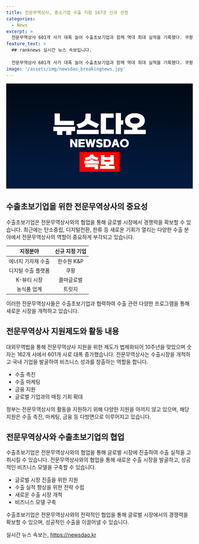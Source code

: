 ```yaml
---
title: 전문무역상사, 중소기업 수출 지원 167곳 신규 선정
categories:
  - News
excerpt: >
  전문무역상사 601개 사가 대폭 늘어 수출초보기업과 함께 역대 최대 실적을 기록했다. 쿠팡 등 167곳을 새로 지정하며 탄소중립, 디지털전환, 한류 분야에서 활약 중. 정부와 무역협회는 지원체계를 강화하여 수출 활로를 개척할 수 있도록 지원할 계획. 또한, 전문무역상사들이 수출기회를 선점하고 국내 기업을 발굴해 비즈니스 성과를 창출하는데 중요한 역할을 하고 있음을 강조했다.
feature_text: >
  ## ranknews 실시간 뉴스 속보입니다.

  전문무역상사 601개 사가 대폭 늘어 수출초보기업과 함께 역대 최대 실적을 기록했다. 쿠팡 등 167곳을 새로 지정하며 탄소중립, 디지털전환, 한류 분야에서 활약 중. 정부와 무역협회는 지원체계를 강화하여 수출 활로를 개척할 수 있도록 지원할 계획. 또한, 전문무역상사들이 수출기회를 선점하고 국내 기업을 발굴해 비즈니스 성과를 창출하는데 중요한 역할을 하고 있음을 강조했다.
image: '/assets/img/newsdao_breakingnews.jpg'
---
```


<p><img src="/assets/img/newsdao_breakingnews.jpg" alt="ranknews 속보" /></p>

<h2 data-ke-size="size26">수출초보기업을 위한 전문무역상사의 중요성</h2>

<p data-ke-size="size16">수출초보기업은 전문무역상사와의 협업을 통해 글로벌 시장에서 경쟁력을 확보할 수 있습니다. 최근에는 탄소중립, 디지털전환, 한류 등 새로운 기회가 열리는 다양한 수출 분야에서 전문무역상사의 역할이 중요하게 부각되고 있습니다.</p>

<table>
<thead>
<tr>
<th style="text-align: center;">지정분야</th>
<th style="text-align: center;">신규 지정 기업</th>
</tr>
</thead>
<tbody>
<tr>
<td style="text-align: center;">에너지 기자재 수출</td>
<td style="text-align: center;">한수원 K&P</td>
</tr>
<tr>
<td style="text-align: center;">디지털 수출 플랫폼</td>
<td style="text-align: center;">쿠팡</td>
</tr>
<tr>
<td style="text-align: center;">K-뷰티 시장</td>
<td style="text-align: center;">콜마글로벌</td>
</tr>
<tr>
<td style="text-align: center;">농식품 업계</td>
<td style="text-align: center;">트릿지</td>
</tr>
</tbody>
</table>

<p data-ke-size="size16">이러한 전문무역상사들은 수출초보기업과 협력하여 수출 관련 다양한 프로그램을 통해 새로운 시장을 개척하고 있습니다.</p>

<h2 data-ke-size="size26">전문무역상사 지원제도와 활동 내용</h2>

<p data-ke-size="size16">대외무역법을 통해 전문무역상사 지원을 위한 제도가 법제화되어 10주년을 맞았으며 숫자는 162개 사에서 601개 사로 대폭 증가했습니다. 전문무역상사는 수출시장을 개척하고 국내 기업을 발굴하여 비즈니스 성과를 창출하는 역할을 합니다.</p>

<ul>
<li>수출 촉진</li>
<li>수출 마케팅</li>
<li>금융 지원</li>
<li>글로벌 기업과의 매칭 기회 확대</li>
</ul>

<p data-ke-size="size16">정부는 전문무역상사의 활동을 지원하기 위해 다양한 지원을 아끼지 않고 있으며, 해당 지원은 수출 촉진, 마케팅, 금융 등 다방면으로 이루어지고 있습니다.</p>

<h2 data-ke-size="size26">전문무역상사와 수출초보기업의 협업</h2>

<p data-ke-size="size16">수출초보기업은 전문무역상사와의 협업을 통해 글로벌 시장에 진출하여 수출 실적을 고취시킬 수 있습니다. 전문무역상사와의 협업을 통해 새로운 수출 시장을 발굴하고, 성공적인 비즈니스 모델을 구축할 수 있습니다.</p>

<ul>
<li>글로벌 시장 진출을 위한 지원</li>
<li>수출 실적 향상을 위한 전략 수립</li>
<li>새로운 수출 시장 개척</li>
<li>비즈니스 모델 구축</li>
</ul>

<p data-ke-size="size16">수출초보기업은 전문무역상사와의 전략적인 협업을 통해 글로벌 시장에서의 경쟁력을 확보할 수 있으며, 성공적인 수출을 이끌어낼 수 있습니다.</p>
실시간 뉴스 속보는, <a href="https://newsdao.kr" rel="dofollow">https://newsdao.kr</a>


